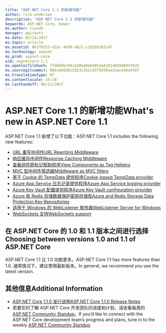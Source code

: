 ```yaml
---
title: "ASP.NET Core 1.1 的新增功能"
author: rick-anderson
description: "ASP.NET Core 1.1 的新增功能"
keywords: ASP.NET Core, bower
ms.author: riande
manager: wpickett
ms.date: 02/14/2017
ms.topic: article
ms.assetid: 062f8353-d1bc-4e99-a821-c1d1bb162c47
ms.technology: aspnet
ms.prod: aspnet-core
uid: aspnetcore-1.1
ms.openlocfilehash: 7fdb00bc64cb20bd0e658b3a81814059404476d2
ms.sourcegitcommit: 0b6c8e6d81d2b3c161cd375036eecbace46a9707
ms.translationtype: HT
ms.contentlocale: zh-CN
ms.lasthandoff: 08/11/2017
---
```

# <a name="whats-new-in-aspnet-core-11"></a><span data-ttu-id="3b7f4-104">ASP.NET Core 1.1 的新增功能</span><span class="sxs-lookup"><span data-stu-id="3b7f4-104">What's new in ASP.NET Core 1.1</span></span>

<span data-ttu-id="3b7f4-105">ASP.NET Core 1.1 新增了以下功能：</span><span class="sxs-lookup"><span data-stu-id="3b7f4-105">ASP.NET Core 1.1 includes the following new features:</span></span>

- [<span data-ttu-id="3b7f4-106">URL 重写中间件</span><span class="sxs-lookup"><span data-stu-id="3b7f4-106">URL Rewriting Middleware</span></span>](https://docs.microsoft.com/aspnet/core/fundamentals/url-rewriting)
- [<span data-ttu-id="3b7f4-107">响应缓存中间件</span><span class="sxs-lookup"><span data-stu-id="3b7f4-107">Response Caching Middleware</span></span>](https://docs.microsoft.com/aspnet/core/performance/caching/middleware)
- [<span data-ttu-id="3b7f4-108">查看组件即标记帮助程序</span><span class="sxs-lookup"><span data-stu-id="3b7f4-108">View Components as Tag Helpers</span></span>](xref:mvc/views/view-components#invoking-a-view-component-as-a-tag-helper)
- [<span data-ttu-id="3b7f4-109">MVC 型中间件筛选器</span><span class="sxs-lookup"><span data-stu-id="3b7f4-109">Middleware as MVC filters</span></span>](xref:mvc/controllers/filters#using-middleware-in-the-filter-pipeline)
- [<span data-ttu-id="3b7f4-110">基于 Cookie 的 TempData 提供程序</span><span class="sxs-lookup"><span data-stu-id="3b7f4-110">Cookie-based TempData provider</span></span>](xref:fundamentals/app-state#cookie-based-tempdata-provider )
- [<span data-ttu-id="3b7f4-111">Azure App Service 日志记录提供程序</span><span class="sxs-lookup"><span data-stu-id="3b7f4-111">Azure App Service logging provider</span></span>](xref:fundamentals/logging#appservice)
- [<span data-ttu-id="3b7f4-112">Azure Key Vault 配置提供程序</span><span class="sxs-lookup"><span data-stu-id="3b7f4-112">Azure Key Vault configuration provider</span></span>](xref:security/key-vault-configuration)
- [<span data-ttu-id="3b7f4-113">Azure 和 Redis 存储数据保护密钥存储库</span><span class="sxs-lookup"><span data-stu-id="3b7f4-113">Azure and Redis Storage Data Protection Key Repositories</span></span>](xref:security/data-protection/implementation/key-storage-providers#azure-and-redis)
- [<span data-ttu-id="3b7f4-114">适用于 Windows 的 WebListener 服务器</span><span class="sxs-lookup"><span data-stu-id="3b7f4-114">WebListener Server for Windows</span></span>](xref:fundamentals/servers/weblistener)
- [<span data-ttu-id="3b7f4-115">WebSockets 支持</span><span class="sxs-lookup"><span data-stu-id="3b7f4-115">WebSockets support</span></span>](xref:fundamentals/websockets)

## <a name="choosing-between-versions-10-and-11-of-aspnet-core"></a><span data-ttu-id="3b7f4-116">在 ASP.NET Core 的 1.0 和 1.1 版本之间进行选择</span><span class="sxs-lookup"><span data-stu-id="3b7f4-116">Choosing between versions 1.0 and 1.1 of ASP.NET Core</span></span>

<span data-ttu-id="3b7f4-117">ASP.NET Core 1.1 比 1.0 功能更多。</span><span class="sxs-lookup"><span data-stu-id="3b7f4-117">ASP.NET Core 1.1 has more features than 1.0.</span></span> <span data-ttu-id="3b7f4-118">通常情况下，建议使用最新版本。</span><span class="sxs-lookup"><span data-stu-id="3b7f4-118">In general, we recommend you use the latest version.</span></span>

## <a name="additional-information"></a><span data-ttu-id="3b7f4-119">其他信息</span><span class="sxs-lookup"><span data-stu-id="3b7f4-119">Additional Information</span></span>

- [<span data-ttu-id="3b7f4-120">ASP.NET Core 1.1.0 发行说明</span><span class="sxs-lookup"><span data-stu-id="3b7f4-120">ASP.NET Core 1.1.0 Release Notes</span></span>](https://github.com/aspnet/Home/releases/tag/1.1.0)
- <span data-ttu-id="3b7f4-121">若要实时了解 ASP.NET Core 开发团队的进度和计划，请收看每周的 [ASP.NET Community Standup](https://live.asp.net/)。</span><span class="sxs-lookup"><span data-stu-id="3b7f4-121">If you’d like to connect with the ASP.NET Core development team’s progress and plans, tune in to the weekly [ASP.NET Community Standup](https://live.asp.net/).</span></span>
